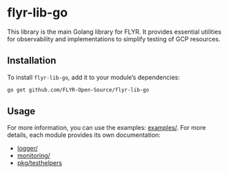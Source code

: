 # flyr-lib-go

This library is the main Golang library for FLYR. It provides essential utilities for observability and implementations to simplify testing of GCP resources.

## Installation

To install `flyr-lib-go`, add it to your module’s dependencies:

```bash
go get github.com/FLYR-Open-Source/flyr-lib-go
```

## Usage

For more information, you can use the examples: [examples/](./examples/).
For more details, each module provides its own documentation:

- [logger/](./logger/README.md)
- [monitoring/](./monitoring/README.md)
- [pkg/testhelpers](./pkg/testhelpers/)
